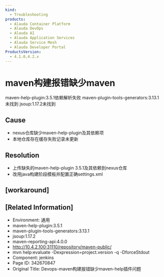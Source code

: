 ```yaml
---
kind:
  - Troubleshooting
products:
  - Alauda Container Platform
  - Alauda DevOps
  - Alauda AI
  - Alauda Application Services
  - Alauda Service Mesh
  - Alauda Developer Portal
ProductsVersion:
  - 4.1.0,4.2.x
---
```

<!-- A type of document that involves encountering a fault, diagnosing it, performing root cause analysis, and providing solutions. -->

# maven构建报错缺少maven

maven-help-plugin:3.5.1依赖解析失败 maven-plugin-tools-generators:3.13.1未找到 jsoup:1.17.2未找到

## Cause
- nexus仓库缺少maven-help-plugin及其依赖项
- 本地仓库存在缓存失败记录未更新

## Resolution
- 上传缺失的maven-help-plugin 3.5.1及其依赖到nexus仓库
- 改用java构建阶段模板并配置正确settings.xml

## [workaround]

## [Related Information]
- Environment: 通用
- maven-help-plugin:3.5.1
- maven-plugin-tools-generators:3.13.1
- jsoup:1.17.2
- maven-reporting-api:4.0.0
- http://10.4.2.100:31110/repository/maven-public/
- mvn help:evaluate -Dexpression=project.version -q -DforceStdout
- Component: jenkins
- Page ID: 342670847
- Original Title: Devops-maven构建报错缺少maven-help插件问题
